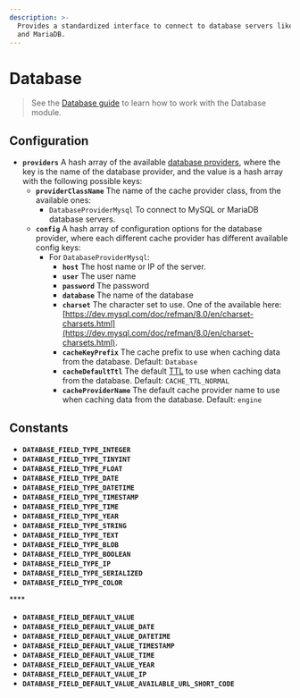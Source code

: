```yaml
---
description: >-
  Provides a standardized interface to connect to database servers like MySQL
  and MariaDB.
---
```


# Database

> See the [Database guide](../../guide/database-guide/) to learn how to work with the Database module.

## Configuration

* **`providers`** A hash array of the available [database providers](../../guide/database-guide/#database-providers), where the key is the name of the database provider, and the value is a hash array with the following possible keys:
  * **`providerClassName`** The name of the cache provider class, from the available ones:
    * `DatabaseProviderMysql` To connect to MySQL or MariaDB database servers.
  * **`config`** A hash array of configuration options for the database provider, where each different cache provider has different available config keys:
    * For `DatabaseProviderMysql`: 
      * **`host`** The host name or IP of the server.
      * **`user`** The user name
      * **`password`** The password
      * **`database`** The name of the database
      * **`charset`** The character set to use. One of the available here: [https://dev.mysql.com/doc/refman/8.0/en/charset-charsets.html](https://dev.mysql.com/doc/refman/8.0/en/charset-charsets.html).
      * **`cacheKeyPrefix`** The cache prefix to use when caching data from the database. Default: `Database`
      * **`cacheDefaultTtl`** The default [TTL](../../guide/cache-guide/#time-to-live) to use when caching data from the database. Default: `CACHE_TTL_NORMAL`
      * **`cacheProviderName`** The default cache provider name to use when caching data from the database. Default: `engine`

## Constants

* **`DATABASE_FIELD_TYPE_INTEGER`**
* **`DATABASE_FIELD_TYPE_TINYINT`**
* **`DATABASE_FIELD_TYPE_FLOAT`**
* **`DATABASE_FIELD_TYPE_DATE`**
* **`DATABASE_FIELD_TYPE_DATETIME`**
* **`DATABASE_FIELD_TYPE_TIMESTAMP`**
* **`DATABASE_FIELD_TYPE_TIME`**
* **`DATABASE_FIELD_TYPE_YEAR`**
* **`DATABASE_FIELD_TYPE_STRING`**
* **`DATABASE_FIELD_TYPE_TEXT`**
* **`DATABASE_FIELD_TYPE_BLOB`**
* **`DATABASE_FIELD_TYPE_BOOLEAN`**
* **`DATABASE_FIELD_TYPE_IP`**
* **`DATABASE_FIELD_TYPE_SERIALIZED`**
* **`DATABASE_FIELD_TYPE_COLOR`**

\*\*\*\*

* **`DATABASE_FIELD_DEFAULT_VALUE`**
* **`DATABASE_FIELD_DEFAULT_VALUE_DATE`**
* **`DATABASE_FIELD_DEFAULT_VALUE_DATETIME`**
* **`DATABASE_FIELD_DEFAULT_VALUE_TIMESTAMP`**
* **`DATABASE_FIELD_DEFAULT_VALUE_TIME`**
* **`DATABASE_FIELD_DEFAULT_VALUE_YEAR`**
* **`DATABASE_FIELD_DEFAULT_VALUE_IP`**
* **`DATABASE_FIELD_DEFAULT_VALUE_AVAILABLE_URL_SHORT_CODE`**

